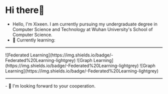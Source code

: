 # Hi there👋
- Hello, I'm Xixeen. I am currently pursuing my undergraduate degree in Computer Science and Technology at Wuhan University's School of Computer Science.
- 🌱 Currently learning:
<hr style="border: 0.5px solid #CCCCCC;" />
![Federated Learning](https://img.shields.io/badge/-Federated%20Learning-lightgrey)
![Graph Learning](https://img.shields.io/badge/-Federated%20Learning-lightgrey)
![Graph Learning](https://img.shields.io/badge/-Federated%20Learning-lightgrey)
<hr style="border: 0.5px solid #CCCCCC;" />
- 💞️ I'm looking forward to your cooperation.

<!---
Xixeen/Xixeen is a ✨ special ✨ repository because its `README.md` (this file) appears on your GitHub profile.
You can click the Preview link to take a look at your changes.
--->
